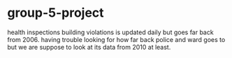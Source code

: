 # group-5-project
health inspections
building violations is updated daily but goes far back from 2006.
having trouble looking for how far back police and ward goes to but we are suppose to look at its data from 2010 at least.

